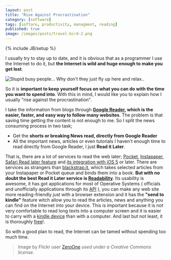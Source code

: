 ```yaml
---
layout: post
title: "Rise Against Procrastination"
category: [software]
tags: [softare, productivity, managment, reading]
published: true
image: /images/posts/travel-bird-2.png 
---
```

{% include JB/setup %}


<p>
	I usually try to stay up to date, and it is obvious that as a programmer I use the Internet to do it, but <strong>the Internet is wild and huge enough to make you get lost</strong>. 
</p>
<img title="Stupid busy people... Why don't they just fly up here and relax.." src="{{ site.production_url }}/images/posts/travel-bird-2.png" alt="Stupid busy people... Why don't they just fly up here and relax.."  />
<p>
	So it is <strong>important to keep yourself focus on what you can do with the time you want to spend into</strong>. With this in mind, I would like you to explain how I usually "rise against the procrastination".
</p>
<p>
	I take the information from blogs through <strong><a href="http://www.google.com/reader" target="_blank">Google Reader</a>, which is the easier, faster, and easy way to follow many websites</strong>. The problem is that saving time getting the content is not enough to me. So I split the news consuming process in two task;
	<ul>
		<li>Get the <strong>shorts or breaking News read, directly from Google Reader</strong></li>
		<li>All the important news, articles or even tutorials I haven't enough time to read directly from Google Reader, I just <strong>Read it Later</strong>.</li>
	</ul>
</p>
<p>
	That is, there are a lot of services to read the web later; <a href="http://getpocket.com/" target="_blank">Pocket</a>, <a href="http://www.instapaper.com/" target="_blank">Instapaper</a>, <a href="http://support.apple.com/kb/PH5074" target="_blank">Safari Read later feature</a> and <a href="http://howto.cnet.com/8301-11310_39-20120219-285/how-to-use-the-new-safari-features-in-ios-5/" target="_blank">its integration with iOS 5</a> or later. There are services as strangers than <a href="http://blackstrap.it" target="_blank">blackstrap.it</a>, which takes selected articles from your Instapaper or Pocket queue and binds them into a book. <strong>But with no doubt the best Read it Later service is <a href="http://www.readability.com/" target="_blank">Readability</a></strong>. Its usability is awesome, it has got applications for most of Operative Systems ( officials and unofficially applications through its <a href="https://www.readability.com/developers/api" target="_blank">API</a> ), you can make any web site more reading-friendly just with a browser extension and it has the <strong>"send to kindle"</strong> feature witch allow you to read the articles, news and anything you can find on the Internet into your device. This is important because it is not very comfortable to read long texts into a computer screen and it is easier to carry with a <a href="https://kindle.amazon.com/" target="_blank">kindle device</a> than with a computer. And last but not least, it is thoroughly <a href="https://www.readability.com/learn-more" target="_blank">free</a>!.
</p>
<p>
	So with a good plan to read, the Internet can be tamed without spending too much time.
</p>
<blockquote class="pull-right">Image by Flickr user <a href="http://www.flickr.com/photos/villes/2865833414/in/photostream/" target="_blank">ZeroOne</a> <cite title="Creative Commons license">used under a Creative Commons license.</cite></blockquote>